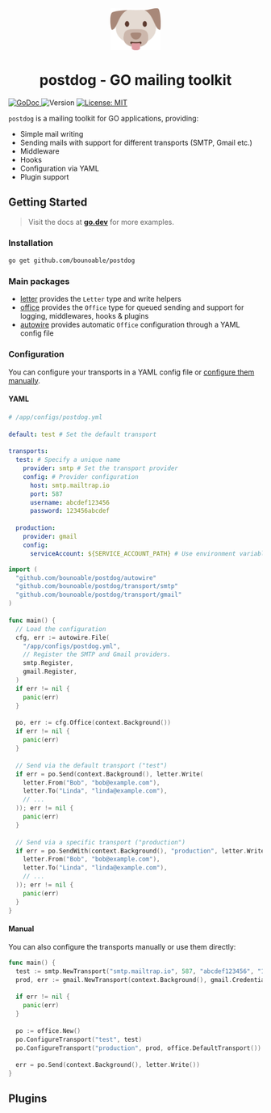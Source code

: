 <center>
<img src="./.github/logo.svg" width="100px">
<h1>postdog - GO mailing toolkit</h1>
</center>

<p>
  <a href="https://pkg.go.dev/github.com/bounoable/postdog">
    <img alt="GoDoc" src="https://img.shields.io/badge/godoc-reference-purple">
  </a>
  <img alt="Version" src="https://img.shields.io/github/v/tag/bounoable/postdog" />
  <a href="#" target="_blank">
    <img alt="License: MIT" src="https://img.shields.io/badge/License-MIT-blue.svg" />
  </a>
</p>

`postdog` is a mailing toolkit for GO applications, providing:

- Simple mail writing
- Sending mails with support for different transports (SMTP, Gmail etc.)
- Middleware
- Hooks
- Configuration via YAML
- Plugin support

## Getting Started

> Visit the docs at [**go.dev**](https://pkg.go.dev/github.com/bounoable/postdog) for more examples.

### Installation

```sh
go get github.com/bounoable/postdog
```

### Main packages

- [letter](./letter) provides the `Letter` type and write helpers
- [office](./office) provides the `Office` type for queued sending and support for logging, middlewares, hooks & plugins
- [autowire](./autowire) provides automatic `Office` configuration through a YAML config file

### Configuration

You can configure your transports in a YAML config file or [configure them manually](#manual).

#### YAML

```yaml
# /app/configs/postdog.yml

default: test # Set the default transport

transports:
  test: # Specify a unique name
    provider: smtp # Set the transport provider
    config: # Provider configuration
      host: smtp.mailtrap.io
      port: 587
      username: abcdef123456
      password: 123456abcdef
  
  production:
    provider: gmail
    config:
      serviceAccount: ${SERVICE_ACCOUNT_PATH} # Use environment variable
```

```go
import (
  "github.com/bounoable/postdog/autowire"
  "github.com/bounoable/postdog/transport/smtp"
  "github.com/bounoable/postdog/transport/gmail"
)

func main() {
  // Load the configuration
  cfg, err := autowire.File(
    "/app/configs/postdog.yml",
    // Register the SMTP and Gmail providers.
    smtp.Register,
    gmail.Register,
  )
  if err != nil {
    panic(err)
  }

  po, err := cfg.Office(context.Background())
  if err != nil {
    panic(err)
  }

  // Send via the default transport ("test")
  if err = po.Send(context.Background(), letter.Write(
    letter.From("Bob", "bob@example.com"),
    letter.To("Linda", "linda@example.com"),
    // ...
  )); err != nil {
    panic(err)
  }

  // Send via a specific transport ("production")
  if err = po.SendWith(context.Background(), "production", letter.Write(
    letter.From("Bob", "bob@example.com"),
    letter.To("Linda", "linda@example.com"),
    // ...
  )); err != nil {
    panic(err)
  }
}
```

#### Manual

You can also configure the transports manually or use them directly:

```go
func main() {
  test := smtp.NewTransport("smtp.mailtrap.io", 587, "abcdef123456", "123456abcdef")
  prod, err := gmail.NewTransport(context.Background(), gmail.CredentialsFile("/path/to/google/service/account.json"))

  if err != nil {
    panic(err)
  }

  po := office.New()
  po.ConfigureTransport("test", test)
  po.ConfigureTransport("production", prod, office.DefaultTransport()) // make it the default transport

  err = po.Send(context.Background(), letter.Write())
}
```

## Plugins

